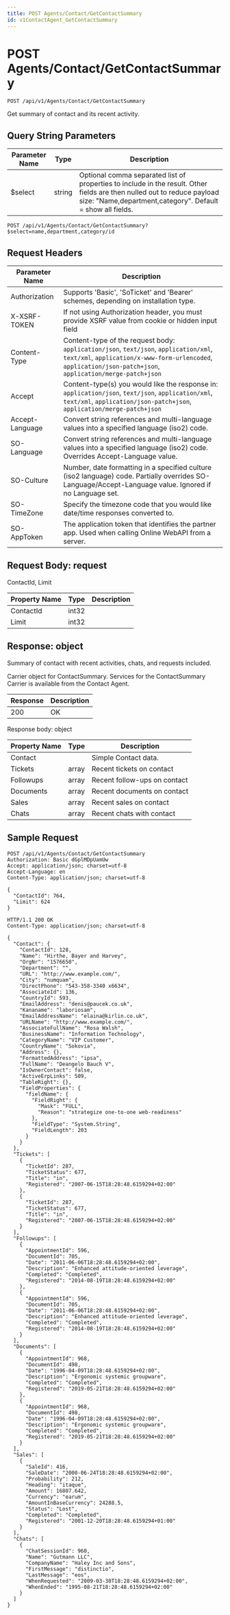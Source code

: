 ```yaml
---
title: POST Agents/Contact/GetContactSummary
id: v1ContactAgent_GetContactSummary
---
```


# POST Agents/Contact/GetContactSummary

```http
POST /api/v1/Agents/Contact/GetContactSummary
```

Get summary of contact and its recent activity.







## Query String Parameters

| Parameter Name | Type |  Description |
|----------------|------|--------------|
| $select | string |  Optional comma separated list of properties to include in the result. Other fields are then nulled out to reduce payload size: "Name,department,category". Default = show all fields. |

```http
POST /api/v1/Agents/Contact/GetContactSummary?$select=name,department,category/id
```


## Request Headers

| Parameter Name | Description |
|----------------|-------------|
| Authorization  | Supports 'Basic', 'SoTicket' and 'Bearer' schemes, depending on installation type. |
| X-XSRF-TOKEN   | If not using Authorization header, you must provide XSRF value from cookie or hidden input field |
| Content-Type | Content-type of the request body: `application/json`, `text/json`, `application/xml`, `text/xml`, `application/x-www-form-urlencoded`, `application/json-patch+json`, `application/merge-patch+json` |
| Accept         | Content-type(s) you would like the response in: `application/json`, `text/json`, `application/xml`, `text/xml`, `application/json-patch+json`, `application/merge-patch+json` |
| Accept-Language | Convert string references and multi-language values into a specified language (iso2) code. |
| SO-Language | Convert string references and multi-language values into a specified language (iso2) code. Overrides Accept-Language value. |
| SO-Culture | Number, date formatting in a specified culture (iso2 language) code. Partially overrides SO-Language/Accept-Language value. Ignored if no Language set. |
| SO-TimeZone | Specify the timezone code that you would like date/time responses converted to. |
| SO-AppToken | The application token that identifies the partner app. Used when calling Online WebAPI from a server. |

## Request Body: request  

ContactId, Limit 

| Property Name | Type |  Description |
|----------------|------|--------------|
| ContactId | int32 |  |
| Limit | int32 |  |


## Response: object

Summary of contact with recent activities, chats, and requests included.



Carrier object for ContactSummary.
Services for the ContactSummary Carrier is available from the <see cref="T:SuperOffice.CRM.Services.IContactAgent">Contact Agent</see>.

| Response | Description |
|----------------|-------------|
| 200 | OK |

Response body: object

| Property Name | Type |  Description |
|----------------|------|--------------|
| Contact |  | Simple Contact data. |
| Tickets | array | Recent tickets on contact |
| Followups | array | Recent follow-ups on contact |
| Documents | array | Recent documents on contact |
| Sales | array | Recent sales on contact |
| Chats | array | Recent chats with contact |

## Sample Request

```http!
POST /api/v1/Agents/Contact/GetContactSummary
Authorization: Basic dGplMDpUamUw
Accept: application/json; charset=utf-8
Accept-Language: en
Content-Type: application/json; charset=utf-8

{
  "ContactId": 764,
  "Limit": 624
}
```

```http_
HTTP/1.1 200 OK
Content-Type: application/json; charset=utf-8

{
  "Contact": {
    "ContactId": 128,
    "Name": "Hirthe, Bayer and Harvey",
    "OrgNr": "1576650",
    "Department": "",
    "URL": "http://www.example.com/",
    "City": "numquam",
    "DirectPhone": "543-358-3340 x6634",
    "AssociateId": 136,
    "CountryId": 593,
    "EmailAddress": "denis@paucek.co.uk",
    "Kananame": "laboriosam",
    "EmailAddressName": "elaina@kirlin.co.uk",
    "URLName": "http://www.example.com/",
    "AssociateFullName": "Rosa Walsh",
    "BusinessName": "Information Technology",
    "CategoryName": "VIP Customer",
    "CountryName": "Sokovia",
    "Address": {},
    "FormattedAddress": "ipsa",
    "FullName": "Deangelo Bauch V",
    "IsOwnerContact": false,
    "ActiveErpLinks": 509,
    "TableRight": {},
    "FieldProperties": {
      "fieldName": {
        "FieldRight": {
          "Mask": "FULL",
          "Reason": "strategize one-to-one web-readiness"
        },
        "FieldType": "System.String",
        "FieldLength": 203
      }
    }
  },
  "Tickets": [
    {
      "TicketId": 287,
      "TicketStatus": 677,
      "Title": "in",
      "Registered": "2007-06-15T18:28:48.6159294+02:00"
    },
    {
      "TicketId": 287,
      "TicketStatus": 677,
      "Title": "in",
      "Registered": "2007-06-15T18:28:48.6159294+02:00"
    }
  ],
  "Followups": [
    {
      "AppointmentId": 596,
      "DocumentId": 705,
      "Date": "2011-06-06T18:28:48.6159294+02:00",
      "Description": "Enhanced attitude-oriented leverage",
      "Completed": "Completed",
      "Registered": "2014-08-19T18:28:48.6159294+02:00"
    },
    {
      "AppointmentId": 596,
      "DocumentId": 705,
      "Date": "2011-06-06T18:28:48.6159294+02:00",
      "Description": "Enhanced attitude-oriented leverage",
      "Completed": "Completed",
      "Registered": "2014-08-19T18:28:48.6159294+02:00"
    }
  ],
  "Documents": [
    {
      "AppointmentId": 968,
      "DocumentId": 498,
      "Date": "1996-04-09T18:28:48.6159294+02:00",
      "Description": "Ergonomic systemic groupware",
      "Completed": "Completed",
      "Registered": "2019-05-21T18:28:48.6159294+02:00"
    },
    {
      "AppointmentId": 968,
      "DocumentId": 498,
      "Date": "1996-04-09T18:28:48.6159294+02:00",
      "Description": "Ergonomic systemic groupware",
      "Completed": "Completed",
      "Registered": "2019-05-21T18:28:48.6159294+02:00"
    }
  ],
  "Sales": [
    {
      "SaleId": 416,
      "SaleDate": "2000-06-24T18:28:48.6159294+02:00",
      "Probability": 212,
      "Heading": "itaque",
      "Amount": 16807.642,
      "Currency": "earum",
      "AmountInBaseCurrency": 24288.5,
      "Status": "Lost",
      "Completed": "Completed",
      "Registered": "2001-12-20T18:28:48.6159294+01:00"
    }
  ],
  "Chats": [
    {
      "ChatSessionId": 960,
      "Name": "Gutmann LLC",
      "CompanyName": "Haley Inc and Sons",
      "FirstMessage": "distinctio",
      "LastMessage": "eos",
      "WhenRequested": "2009-03-30T18:28:48.6159294+02:00",
      "WhenEnded": "1995-08-21T18:28:48.6159294+02:00"
    }
  ]
}
```